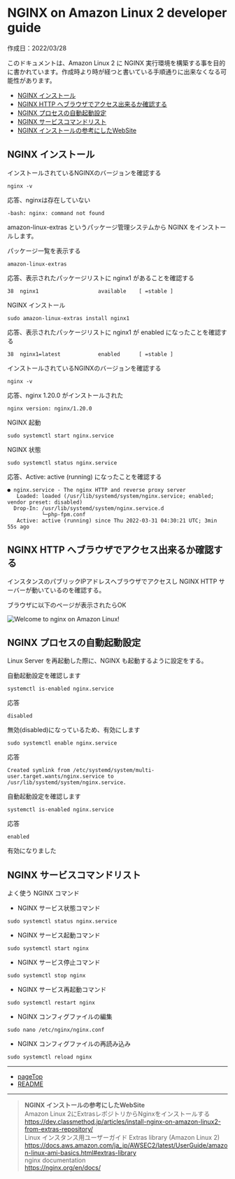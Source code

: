 # <a name="pageTop"></a>NGINX on Amazon Linux 2 developer guide

作成日：2022/03/28<br>

このドキュメントは、Amazon Linux 2 に NGINX 実行環境を構築する事を目的に書かれています。作成時より時が経つと書いている手順通りに出来なくなる可能性があります。

+ [NGINX インストール](#install_nginx)
+ [NGINX HTTP へブラウザでアクセス出来るか確認する](#welcome_nginx)
+ [NGINX プロセスの自動起動設定](#enabled_nginx_service)
+ [NGINX サービスコマンドリスト](#status_nginx_service)
+ [NGINX インストールの参考にしたWebSite](#reference_website_nginx)

## <a name="install_nginx"></a>NGINX インストール

インストールされているNGINXのバージョンを確認する
```
nginx -v
```

応答、nginxは存在していない
```
-bash: nginx: command not found
```

amazon-linux-extras というパッケージ管理システムから NGINX をインストールします。

パッケージ一覧を表示する
```
amazon-linux-extras
```

応答、表示されたパッケージリストに nginx1 があることを確認する
```
38  nginx1                   available    [ =stable ]
```

NGINX インストール
```
sudo amazon-linux-extras install nginx1
``` 

応答、表示されたパッケージリストに nginx1 が enabled になったことを確認する
```
38  nginx1=latest            enabled      [ =stable ]
```

インストールされているNGINXのバージョンを確認する
```
nginx -v
```

応答、nginx 1.20.0 がインストールされた
```
nginx version: nginx/1.20.0
```

NGINX 起動
```
sudo systemctl start nginx.service
```

NGINX 状態

```
sudo systemctl status nginx.service
```

応答、Active: active (running) になったことを確認する
```
● nginx.service - The nginx HTTP and reverse proxy server
   Loaded: loaded (/usr/lib/systemd/system/nginx.service; enabled; vendor preset: disabled)
  Drop-In: /usr/lib/systemd/system/nginx.service.d
           └─php-fpm.conf
   Active: active (running) since Thu 2022-03-31 04:30:21 UTC; 3min 55s ago
```


## <a name="welcome_nginx"></a>NGINX HTTP へブラウザでアクセス出来るか確認する


インスタンスのパブリックIPアドレスへブラウザでアクセスし NGINX HTTP サーバーが動いているのを確認する。

ブラウザに以下のページが表示されたらOK

![Welcome to nginx on Amazon Linux!](https://pgflow.s3.us-west-2.amazonaws.com/github/Laravel-on-Amazon-Linux-2-developer-guide/Welcome-to-nginx-on-Amazon-Linux.png)


## <a name="enabled_nginx_service"></a>NGINX プロセスの自動起動設定
Linux Server を再起動した際に、NGINX も起動するように設定をする。

自動起動設定を確認します

```
systemctl is-enabled nginx.service
```

応答

```
disabled
```

無効(disabled)になっているため、有効にします

```
sudo systemctl enable nginx.service
```

応答

```
Created symlink from /etc/systemd/system/multi-user.target.wants/nginx.service to /usr/lib/systemd/system/nginx.service. 
```

自動起動設定を確認します
```
systemctl is-enabled nginx.service
```

応答
```
enabled
```

有効になりました

## <a name="status_nginx_service"></a>NGINX サービスコマンドリスト
よく使う NGINX コマンド

+ NGINX サービス状態コマンド
```
sudo systemctl status nginx.service
```

+ NGINX サービス起動コマンド

```
sudo systemctl start nginx
```

+ NGINX サービス停止コマンド

```
sudo systemctl stop nginx
```

+ NGINX サービス再起動コマンド

```
sudo systemctl restart nginx
```

+ NGINX コンフィグファイルの編集

```
sudo nano /etc/nginx/nginx.conf
```

+ NGINX コンフィグファイルの再読み込み
```
sudo systemctl reload nginx
```

***
+ [pageTop](#pageTop)
+ [README](README.md)
***
> <a name="reference_website_nginx"></a> **NGINX インストールの参考にしたWebSite** <br>
Amazon Linux 2にExtrasレポジトリからNginxをインストールする<br>
https://dev.classmethod.jp/articles/install-nginx-on-amazon-linux2-from-extras-repository/<br>
Linux インスタンス用ユーザーガイド Extras library (Amazon Linux 2)<br>
https://docs.aws.amazon.com/ja_jp/AWSEC2/latest/UserGuide/amazon-linux-ami-basics.html#extras-library<br>
nginx documentation<br>
https://nginx.org/en/docs/
